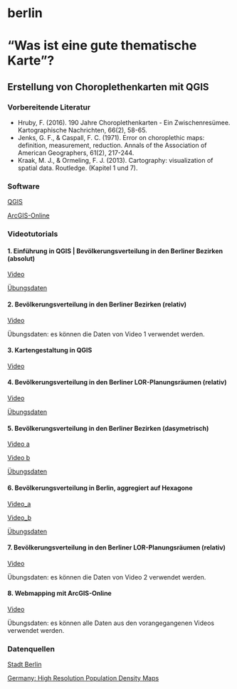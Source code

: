 # berlin

# “Was ist eine gute thematische Karte”? 
## Erstellung von Choroplethenkarten mit QGIS

### Vorbereitende Literatur

- Hruby, F. (2016). 190 Jahre Choroplethenkarten - Ein Zwischenresümee. Kartographische Nachrichten, 66(2), 58-65.
- Jenks, G. F., & Caspall, F. C. (1971). Error on choroplethic maps: definition, measurement, reduction. Annals of the Association of American Geographers, 61(2), 217-244.
- Kraak, M. J., & Ormeling, F. J. (2013). Cartography: visualization of spatial data. Routledge. (Kapitel 1 und 7).

### Software

[QGIS](https://qgis.org/de/site/)

[ArcGIS-Online](https://developers.arcgis.com)

### Videotutorials

#### 1. Einführung in QGIS | Bevölkerungsverteilung in den Berliner Bezirken (absolut)

[Video](https://drive.google.com/open?id=1wkQjbl6An7miI-XEjmTHDKTRNqsiJvJ-)

[Übungsdaten](https://drive.google.com/open?id=14sWE2X7iXEVdzWfj_gN51CImu9D4VFMI)

#### 2. Bevölkerungsverteilung in den Berliner Bezirken (relativ)

[Video](https://qgis.org/de/site/)

Übungsdaten: es können die Daten von Video 1 verwendet werden.

#### 3. Kartengestaltung in QGIS

[Video](https://drive.google.com/open?id=1fFUv8YHH0zuAYE0yfzrw6MclM2Rqwg7M)

#### 4. Bevölkerungsverteilung in den Berliner LOR-Planungsräumen (relativ)

[Video](https://drive.google.com/open?id=1q3GAPZSqPpe6DoeR0hMGbAfuKljX1xg3)

[Übungsdaten](https://drive.google.com/open?id=1-a9By7TXKxlwdKmCH426DAxM33xO5TiV)

#### 5. Bevölkerungsverteilung in den Berliner Bezirken (dasymetrisch)

[Video a](https://drive.google.com/open?id=1DFtzz4aA005lMgscPlUXvt2UjgFiGvxb)

[Video b](https://drive.google.com/open?id=17qkVZ3PKHaSDHZW0JIH-59iYB6D5M5yE)

[Übungsdaten](https://drive.google.com/open?id=1-mzIlxuL4R47xdgs0D7_HFoJmc64TbOv)

#### 6. Bevölkerungsverteilung in Berlin, aggregiert auf Hexagone 

[Video_a](https://drive.google.com/open?id=1FF81bh2bKuebiD9yrYaw0Q6YCt3d6NGg)

[Video_b](https://drive.google.com/open?id=1Mj9Sf9MT3WngECLuUuBHrfXUYtFRMjf5)

[Übungsdaten](https://drive.google.com/open?id=1iifKe2FDh7aC6cjYexLx6R4tc-IJmMPS)

#### 7. Bevölkerungsverteilung in den Berliner LOR-Planungsräumen (relativ)

[Video](https://drive.google.com/open?id=1jzyT3MFdLBDSvMB7XW-cIHaJayqfy4RI)

Übungsdaten: es können die Daten von Video 2 verwendet werden.

#### 8. Webmapping mit ArcGIS-Online

[Video](https://drive.google.com/open?id=1Tz5OagA_s1h4WYZsLLrrRe3RfVx04fNZ)

Übungsdaten: es können alle Daten aus den vorangegangenen Videos verwendet werden.

### Datenquellen

[Stadt Berlin](daten.berlin.de)

[Germany: High Resolution Population Density Maps](https://data.humdata.org/dataset/germany-high-resolution-population-density-maps-demographic-estimates)
